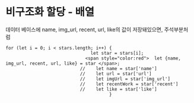 비구조화 할당 - 배열 
=============
데이터 베이스에 name, img_url, recent, url, like의 값이 저장돼있으면,
주석부분처럼 
```
for (let i = 0; i < stars.length; i++) {
                                let star = stars[i];
                              <span style="color:red">  let {name, img_url, recent, url, like} = star </span>;
                            //    let name = star['name']
                            //    let url = star['url']
                            //    let imgUrl = star['img_url']
                            //    let recentWork = star['recent']
                            //    let like = star['like']
                                       }
```
